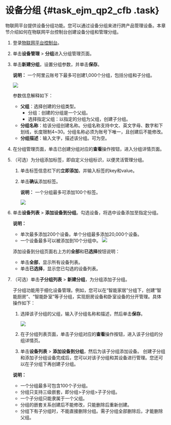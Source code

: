# 设备分组 {#task_ejm_qp2_cfb .task}

物联网平台提供设备分组功能。您可以通过设备分组来进行跨产品管理设备。本章节介绍如何在物联网平台控制台创建设备分组和管理分组。

1.  登录[物联网平台控制台](https://iot.console.aliyun.com/)。 
2.  单击**设备管理** \> **分组**进入分组管理页面。 
3.  单击**新建分组**，设置分组参数，并单击**保存**。 

    **说明：** 一个阿里云账号下最多可创建1,000个分组，包括分组和子分组。

    ![](http://static-aliyun-doc.oss-cn-hangzhou.aliyuncs.com/assets/img/21141/153727611411979_zh-CN.png)

    参数信息解释如下：

    -   **父组**：选择创建的分组类型。
        -   分组：创建的分组是一个父组。
        -   选择指定父组：以指定的分组为父组，创建子分组。
    -   **分组名称**：给该分组创建名称。分组名称支持中文、英文字母、数字和下划线，长度限制4~30。分组名称必须为账号下唯一，且创建后不能修改。
    -   **分组描述**：输入文字，描述该分组。可为空。
4.  在分组管理页面，单击已创建分组对应的**查看**操作按钮，进入分组详情页面。 
5.  （可选）为分组添加标签，即自定义分组标识，以便灵活管理分组。 
    1.  单击标签信息栏下的**立即添加**，并输入标签的key和value。 
    2.  单击**确认**添加标签。 

        **说明：** 一个分组最多可添加100个标签。

        ![](http://static-aliyun-doc.oss-cn-hangzhou.aliyuncs.com/assets/img/21141/153727611411991_zh-CN.png)

6.  单击**设备列表** \> **添加设备到分组**。勾选设备，将选中设备添加至指定分组。 

    **说明：** 

    -   单次最多添加200个设备。单个分组最多添加20,000个设备。
    -   一个设备最多可以被添加到10个分组中。
    ![](http://static-aliyun-doc.oss-cn-hangzhou.aliyuncs.com/assets/img/21141/153727611412058_zh-CN.png)

     添加设备到分组页面右上方的**全部**和**已选择**按钮说明：

    -   单击**全部**，显示所有设备列表。
    -   单击**已选择**，显示您已勾选的设备列表。
7.  （可选）单击**子分组列表** \> **新建分组**，为分组添加子分组。 

    子分组功能用于细化设备管理。例如，您可以在“智能家居”分组下，创建“智能厨房”、“智能卧室”等子分组，实现厨房设备和卧室设备的分开管理。具体操作如下：

    1.  选择该子分组的父组，输入子分组名称和描述，然后单击**保存**。 

        ![](http://static-aliyun-doc.oss-cn-hangzhou.aliyuncs.com/assets/img/21141/153727611412059_zh-CN.png)

    2.  在子分组列表页面，单击子分组对应的**查看**操作按钮，进入该子分组的分组详情页。 
    3.  单击**设备列表** \> **添加设备到分组**，然后为该子分组添加设备。 
    创建子分组和添加子分组设备完成后，您可以对该子分组和其设备进行管理。您还可以在子分组下再创建子分组。

    **说明：** 

    -   一个分组最多可包含100个子分组。
    -   分组只支持三级嵌套，即分组\>子分组\>子子分组。
    -   一个子分组只能隶属于一个父组。
    -   分组的嵌套关系创建后不能修改，只能删除后重新创建。
    -   分组下有子分组时，不能直接删除分组。需子分组全部删除后，才能删除父组。

